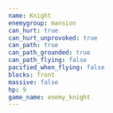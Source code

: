 ```yaml
---
name: Knight
enemygroup: mansion
can_hurt: true
can_hurt_unprovoked: true
can_path: true
can_path_grounded: true
can_path_flying: false
pacified_when_flying: false
blocks: front
massive: false
hp: 9
game_name: enemy_knight
---
```

